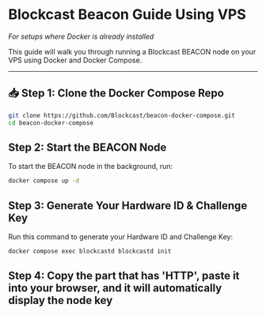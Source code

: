 # Blockcast Beacon Guide Using VPS  
_For setups where Docker is already installed_

This guide will walk you through running a Blockcast BEACON node on your VPS using Docker and Docker Compose.

---

## 📥 Step 1: Clone the Docker Compose Repo

```bash
git clone https://github.com/Blockcast/beacon-docker-compose.git
cd beacon-docker-compose

```
## Step 2: Start the BEACON Node
To start the BEACON node in the background, run:

```bash
docker compose up -d

```

## Step 3: Generate Your Hardware ID & Challenge Key
Run this command to generate your Hardware ID and Challenge Key:

```bash
docker compose exec blockcastd blockcastd init

```

## Step 4: Copy the part that has 'HTTP', paste it into your browser, and it will automatically display the node key
